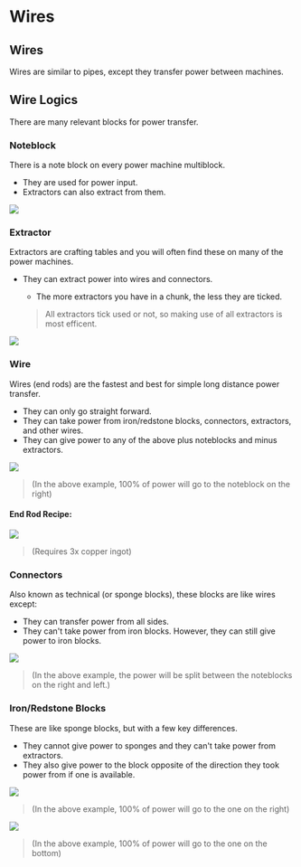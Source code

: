 # Wires

## Wires

Wires are similar to pipes, except they transfer power between machines.

## Wire Logics

There are many relevant blocks for power transfer.

### Noteblock

There is a note block on every power machine multiblock.

* They are used for power input.
* Extractors can also extract from them.

![](https://i.imgur.com/7J17NZO.png)

### Extractor

Extractors are crafting tables and you will often find these on many of the power machines.

* They can extract power into wires and connectors.

  * The more extractors you have in a chunk, the less they are ticked. 

  > All extractors tick used or not, so making use of all extractors is most efficent.

![](https://i.imgur.com/QL2meed.png)

### Wire

Wires \(end rods\) are the fastest and best for simple long distance power transfer.

* They can only go straight forward.
* They can take power from iron/redstone blocks, connectors, extractors, and other wires.
* They can give power to any of the above plus noteblocks and minus extractors.

![](https://i.imgur.com/JGQXYYc.png)

> \(In the above example, 100% of power will go to the noteblock on the right\)

#### End Rod Recipe:

![](https://i.imgur.com/eUHaY8X.png)

> \(Requires 3x copper ingot\)

### Connectors

Also known as technical \(or sponge blocks\), these blocks are like wires except:

* They can transfer power from all sides. 
* They can't take power from iron blocks. However, they can still give power to iron blocks.

![](https://i.imgur.com/edCMmAe.png)

> \(In the above example, the power will be split between the noteblocks on the right and left.\)

### Iron/Redstone Blocks

These are like sponge blocks, but with a few key differences.

* They cannot give power to sponges and they can't take power from extractors.
* They also give power to the block opposite of the direction they took power from if one is available.

![](https://i.imgur.com/AG3w8It.png)

> \(In the above example, 100% of power will go to the one on the right\)

![](https://i.imgur.com/n73FA55.png)

> \(In the above example, 100% of power will go to the one on the bottom\)

